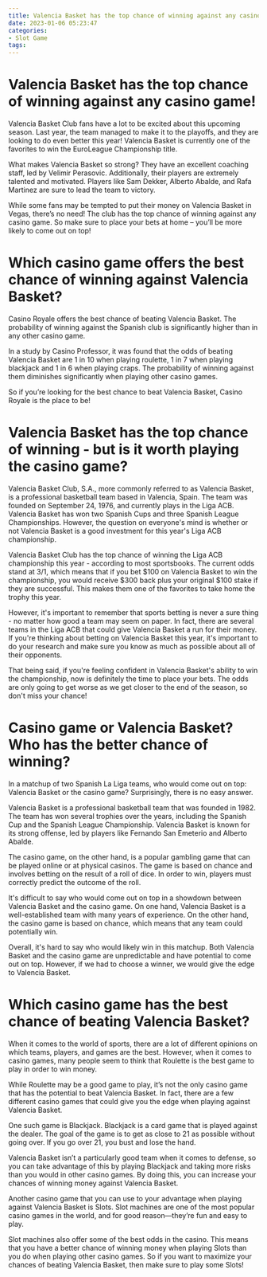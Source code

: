 ```yaml
---
title: Valencia Basket has the top chance of winning against any casino game!
date: 2023-01-06 05:23:47
categories:
- Slot Game
tags:
---
```



#  Valencia Basket has the top chance of winning against any casino game!

Valencia Basket Club fans have a lot to be excited about this upcoming season. Last year, the team managed to make it to the playoffs, and they are looking to do even better this year! Valencia Basket is currently one of the favorites to win the EuroLeague Championship title.

What makes Valencia Basket so strong? They have an excellent coaching staff, led by Velimir Perasovic. Additionally, their players are extremely talented and motivated. Players like Sam Dekker, Alberto Abalde, and Rafa Martinez are sure to lead the team to victory.

While some fans may be tempted to put their money on Valencia Basket in Vegas, there’s no need! The club has the top chance of winning against any casino game. So make sure to place your bets at home – you’ll be more likely to come out on top!

#  Which casino game offers the best chance of winning against Valencia Basket?

Casino Royale offers the best chance of beating Valencia Basket. The probability of winning against the Spanish club is significantly higher than in any other casino game.

In a study by Casino Professor, it was found that the odds of beating Valencia Basket are 1 in 10 when playing roulette, 1 in 7 when playing blackjack and 1 in 6 when playing craps. The probability of winning against them diminishes significantly when playing other casino games.

So if you’re looking for the best chance to beat Valencia Basket, Casino Royale is the place to be!

#  Valencia Basket has the top chance of winning - but is it worth playing the casino game?

Valencia Basket Club, S.A., more commonly referred to as Valencia Basket, is a professional basketball team based in Valencia, Spain. The team was founded on September 24, 1976, and currently plays in the Liga ACB. Valencia Basket has won two Spanish Cups and three Spanish League Championships. However, the question on everyone's mind is whether or not Valencia Basket is a good investment for this year's Liga ACB championship.

Valencia Basket Club has the top chance of winning the Liga ACB championship this year - according to most sportsbooks. The current odds stand at 3/1, which means that if you bet $100 on Valencia Basket to win the championship, you would receive $300 back plus your original $100 stake if they are successful. This makes them one of the favorites to take home the trophy this year.

However, it's important to remember that sports betting is never a sure thing - no matter how good a team may seem on paper. In fact, there are several teams in the Liga ACB that could give Valencia Basket a run for their money. If you're thinking about betting on Valencia Basket this year, it's important to do your research and make sure you know as much as possible about all of their opponents.

That being said, if you're feeling confident in Valencia Basket's ability to win the championship, now is definitely the time to place your bets. The odds are only going to get worse as we get closer to the end of the season, so don't miss your chance!

#  Casino game or Valencia Basket? Who has the better chance of winning?

In a matchup of two Spanish La Liga teams, who would come out on top: Valencia Basket or the casino game? Surprisingly, there is no easy answer.

Valencia Basket is a professional basketball team that was founded in 1982. The team has won several trophies over the years, including the Spanish Cup and the Spanish League Championship. Valencia Basket is known for its strong offense, led by players like Fernando San Emeterio and Alberto Abalde.

The casino game, on the other hand, is a popular gambling game that can be played online or at physical casinos. The game is based on chance and involves betting on the result of a roll of dice. In order to win, players must correctly predict the outcome of the roll.

It's difficult to say who would come out on top in a showdown between Valencia Basket and the casino game. On one hand, Valencia Basket is a well-established team with many years of experience. On the other hand, the casino game is based on chance, which means that any team could potentially win.

Overall, it's hard to say who would likely win in this matchup. Both Valencia Basket and the casino game are unpredictable and have potential to come out on top. However, if we had to choose a winner, we would give the edge to Valencia Basket.

#  Which casino game has the best chance of beating Valencia Basket?

When it comes to the world of sports, there are a lot of different opinions on which teams, players, and games are the best. However, when it comes to casino games, many people seem to think that Roulette is the best game to play in order to win money.

While Roulette may be a good game to play, it’s not the only casino game that has the potential to beat Valencia Basket. In fact, there are a few different casino games that could give you the edge when playing against Valencia Basket.

One such game is Blackjack. Blackjack is a card game that is played against the dealer. The goal of the game is to get as close to 21 as possible without going over. If you go over 21, you bust and lose the hand.

Valencia Basket isn’t a particularly good team when it comes to defense, so you can take advantage of this by playing Blackjack and taking more risks than you would in other casino games. By doing this, you can increase your chances of winning money against Valencia Basket.

Another casino game that you can use to your advantage when playing against Valencia Basket is Slots. Slot machines are one of the most popular casino games in the world, and for good reason—they’re fun and easy to play.

Slot machines also offer some of the best odds in the casino. This means that you have a better chance of winning money when playing Slots than you do when playing other casino games. So if you want to maximize your chances of beating Valencia Basket, then make sure to play some Slots!